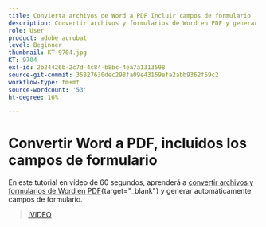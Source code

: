 ```yaml
---
title: Convierta archivos de Word a PDF Incluir campos de formulario
description: Convertir archivos y formularios de Word en PDF y generar automáticamente campos de formulario
role: User
product: adobe acrobat
level: Beginner
thumbnail: KT-9704.jpg
KT: 9704
exl-id: 2b24426b-2c7d-4c84-b8bc-4ea7a1313598
source-git-commit: 35827630dec298fa09e43159efa2abb9362f59c2
workflow-type: tm+mt
source-wordcount: '53'
ht-degree: 16%

---
```


# Convertir Word a PDF, incluidos los campos de formulario

En este tutorial en vídeo de 60 segundos, aprenderá a [convertir archivos y formularios de Word en PDF](https://www.adobe.com/es/acrobat/online/word-to-pdf.html){target=&quot;_blank&quot;} y generar automáticamente campos de formulario.

>[!VIDEO](https://video.tv.adobe.com/v/340082?hidetitle=true)

